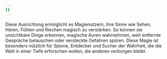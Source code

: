 ```yaml
---
{}
---
```

Diese Ausrichtung ermöglicht es Magienutzern, ihre Sinne wie Sehen, Hören, Fühlen und Riechen magisch zu verstärken. So können sie unsichtbare Dinge erkennen, magische Auren wahrnehmen, weit entfernte Gespräche belauschen oder versteckte Gefahren spüren. Diese Magie ist besonders nützlich für Spione, Entdecker und Sucher der Wahrheit, die die Welt in einer Tiefe erforschen wollen, die anderen verborgen bleibt.